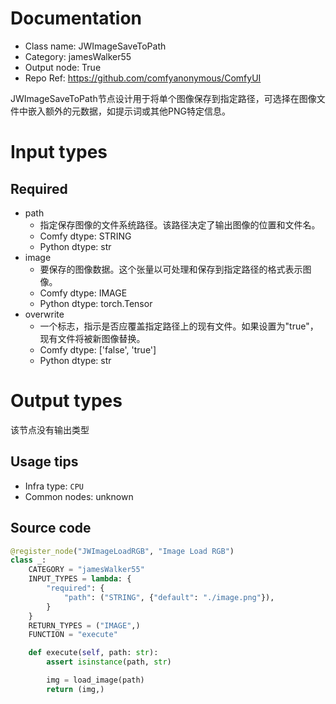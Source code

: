 
# Documentation
- Class name: JWImageSaveToPath
- Category: jamesWalker55
- Output node: True
- Repo Ref: https://github.com/comfyanonymous/ComfyUI

JWImageSaveToPath节点设计用于将单个图像保存到指定路径，可选择在图像文件中嵌入额外的元数据，如提示词或其他PNG特定信息。

# Input types
## Required
- path
    - 指定保存图像的文件系统路径。该路径决定了输出图像的位置和文件名。
    - Comfy dtype: STRING
    - Python dtype: str
- image
    - 要保存的图像数据。这个张量以可处理和保存到指定路径的格式表示图像。
    - Comfy dtype: IMAGE
    - Python dtype: torch.Tensor
- overwrite
    - 一个标志，指示是否应覆盖指定路径上的现有文件。如果设置为"true"，现有文件将被新图像替换。
    - Comfy dtype: ['false', 'true']
    - Python dtype: str

# Output types
该节点没有输出类型


## Usage tips
- Infra type: `CPU`
- Common nodes: unknown


## Source code
```python
@register_node("JWImageLoadRGB", "Image Load RGB")
class _:
    CATEGORY = "jamesWalker55"
    INPUT_TYPES = lambda: {
        "required": {
            "path": ("STRING", {"default": "./image.png"}),
        }
    }
    RETURN_TYPES = ("IMAGE",)
    FUNCTION = "execute"

    def execute(self, path: str):
        assert isinstance(path, str)

        img = load_image(path)
        return (img,)

```
